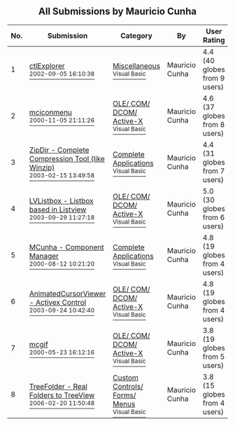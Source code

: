 ﻿<div align="center">

## All Submissions by Mauricio Cunha

</div>

No.  | Submission | Category | By   | User Rating
---- | ---------- | -------- | ---- | -----------
1 | [ctlExplorer<br /><sup>2002-09-05 16:10:38</sup>](https://github.com/Planet-Source-Code/mauricio-cunha-ctlexplorer__1-39017) | [Miscellaneous<br /><sup>Visual Basic</sup>](../ByCategory/miscellaneous__1-1.md) | Mauricio Cunha | 4.4 (40 globes from 9 users)
2 | [mciconmenu<br /><sup>2000-11-05 21:11:26</sup>](https://github.com/Planet-Source-Code/mauricio-cunha-mciconmenu__1-12574) | [OLE/ COM/ DCOM/ Active\-X<br /><sup>Visual Basic</sup>](../ByCategory/ole-com-dcom-active-x__1-29.md) | Mauricio Cunha | 4.6 (37 globes from 8 users)
3 | [ZipDir \- Complete Compression Tool \(like Winzip\)<br /><sup>2003-02-15 13:49:58</sup>](https://github.com/Planet-Source-Code/mauricio-cunha-zipdir-complete-compression-tool-like-winzip__1-43229) | [Complete Applications<br /><sup>Visual Basic</sup>](../ByCategory/complete-applications__1-27.md) | Mauricio Cunha | 4.4 (31 globes from 7 users)
4 | [LVListbox \- Listbox based in Listview<br /><sup>2003-09-29 11:27:18</sup>](https://github.com/Planet-Source-Code/mauricio-cunha-lvlistbox-listbox-based-in-listview__1-48885) | [OLE/ COM/ DCOM/ Active\-X<br /><sup>Visual Basic</sup>](../ByCategory/ole-com-dcom-active-x__1-29.md) | Mauricio Cunha | 5.0 (30 globes from 6 users)
5 | [MCunha \- Component Manager<br /><sup>2000-08-12 10:21:20</sup>](https://github.com/Planet-Source-Code/mauricio-cunha-mcunha-component-manager__1-10596) | [Complete Applications<br /><sup>Visual Basic</sup>](../ByCategory/complete-applications__1-27.md) | Mauricio Cunha | 4.8 (19 globes from 4 users)
6 | [AnimatedCursorViewer \- Activex Control<br /><sup>2003-09-24 10:42:40</sup>](https://github.com/Planet-Source-Code/mauricio-cunha-animatedcursorviewer-activex-control__1-48769) | [OLE/ COM/ DCOM/ Active\-X<br /><sup>Visual Basic</sup>](../ByCategory/ole-com-dcom-active-x__1-29.md) | Mauricio Cunha | 4.8 (19 globes from 4 users)
7 | [mcgif<br /><sup>2000-05-23 16:12:16</sup>](https://github.com/Planet-Source-Code/mauricio-cunha-mcgif__1-8284) | [OLE/ COM/ DCOM/ Active\-X<br /><sup>Visual Basic</sup>](../ByCategory/ole-com-dcom-active-x__1-29.md) | Mauricio Cunha | 3.8 (19 globes from 5 users)
8 | [TreeFolder \- Real Folders to TreeView<br /><sup>2006-02-20 11:50:48</sup>](https://github.com/Planet-Source-Code/mauricio-cunha-treefolder-real-folders-to-treeview__1-64396) | [Custom Controls/ Forms/  Menus<br /><sup>Visual Basic</sup>](../ByCategory/custom-controls-forms-menus__1-4.md) | Mauricio Cunha | 3.8 (15 globes from 4 users)
